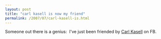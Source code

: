 ```yaml
---
layout: post
title: "carl kasell is now my friend"
permalink: /2007/07/carl-kasell-is.html
---
```


<p>Someone out there is a genius:&nbsp; I've just been friended by <a href="http://www.npr.org/templates/story/story.php?storyId=2100708">Carl Kasell</a> on FB.</p>


